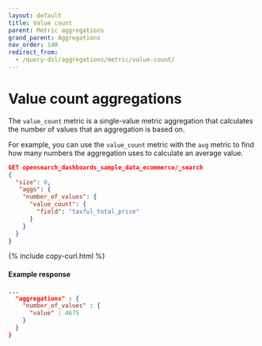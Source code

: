 ```yaml
---
layout: default
title: Value count
parent: Metric aggregations
grand_parent: Aggregations
nav_order: 140
redirect_from:
  - /query-dsl/aggregations/metric/value-count/
---
```


# Value count aggregations

The `value_count` metric is a single-value metric aggregation that calculates the number of values that an aggregation is based on.

For example, you can use the `value_count` metric with the `avg` metric to find how many numbers the aggregation uses to calculate an average value.

```json
GET opensearch_dashboards_sample_data_ecommerce/_search
{
  "size": 0,
   "aggs": {
    "number_of_values": {
      "value_count": {
        "field": "taxful_total_price"
      }
    }
  }
}
```

{% include copy-curl.html %}

#### Example response

```json
...
  "aggregations" : {
    "number_of_values" : {
      "value" : 4675
    }
  }
}
```
